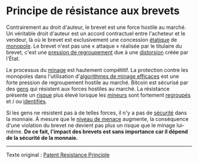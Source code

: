 Principe de résistance aux brevets
==================================

Contrairement au droit d'auteur, le brevet est une force hostile au marché. Un véritable droit d'auteur est un accord contractuel entre l'acheteur et le vendeur, là où le brevet est exclusivement une concession [étatique](ch101-glossary.md#état) de [monopole](https://mises.org/library/man-economy-and-state-power-and-market/html/p/1075). Le brevet n'est pas une « attaque » réalisée par le titulaire du brevet, c'est une [pression de regroupement](ch039-pooling-pressure-risk.md) due à une [distorsion](ch101-glossary.md#distorsion) créée par l'État.

Le processus du [minage](ch101-glossary.md#mine) est hautement compétitif. La protection contre les monopoles dans l'utilisation d'[algorithmes de minage efficaces](https://patents.google.com/patent/WO2015077378A1) est une forte pression de regroupement hostile au marché. Bitcoin est sécurisé par des [gens](ch101-glossary.md#gens) qui résistent aux forces hostiles au marché. La résistance présente un [risque](ch016-risk-sharing-principle.md) plus élevé lorsque les [mineurs](ch101-glossary.md#mineur) sont fortement [regroupés](ch101-glossary.md#regroupement) et / ou [identifiés](ch023-public-data-principle.md).

Si les gens ne résistent pas à de telles forces, il n'y a pas de [sécurité](ch035-qualitative-security-model.md) dans la monnaie. À mesure que le [niveau de menace](ch033-threat-level-paradox.md) augmente, la conséquence d'une violation du brevet ne devient pas plus un risque que le minage lui-même. **De ce fait, l'impact des brevets est sans importance car il dépend de la sécurité de la monnaie.**

---

Texte original : [Patent Resistance Principle](https://github.com/libbitcoin/libbitcoin-system/wiki/Patent-Resistance-Principle)